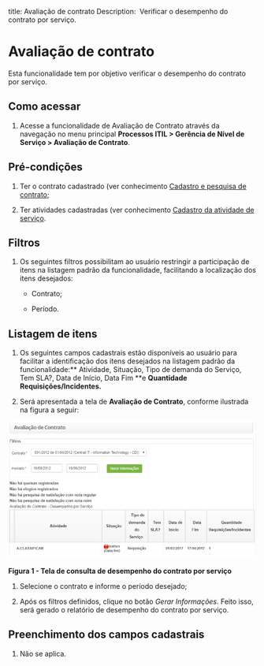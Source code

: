 title: Avaliação de contrato
Description:  Verificar o desempenho do contrato por serviço.

# Avaliação de contrato

Esta funcionalidade tem por objetivo verificar o desempenho do contrato por
serviço.

Como acessar
------------

1.  Acesse a funcionalidade de Avaliação de Contrato através da navegação no
    menu principal **Processos ITIL > Gerência de Nível de
    Serviço > Avaliação de Contrato**.

Pré-condições
-------------

1.  Ter o contrato cadastrado (ver conhecimento [Cadastro e pesquisa de
    contrato]();

2.  Ter atividades cadastradas (ver conhecimento [Cadastro da atividade de
    serviço]().

Filtros
-------

1.  Os seguintes filtros possibilitam ao usuário restringir a participação de
    itens na listagem padrão da funcionalidade, facilitando a localização dos
    itens desejados:

    -  Contrato;

    -  Período.

Listagem de itens
-----------------

1.  Os seguintes campos cadastrais estão disponíveis ao usuário para facilitar a
    identificação dos itens desejados na listagem padrão da
    funcionalidade:** Atividade, Situação, Tipo de demanda do Serviço, Tem SLA?,
    Data de Início, Data Fim **e **Quantidade Requisições/Incidentes.**

2.  Será apresentada a tela de **Avaliação de Contrato**, conforme ilustrada na
    figura a seguir:

![Criar conta okta](images/contract-evaluation.png)

**Figura 1 - Tela de consulta de desempenho do contrato por serviço**

1.  Selecione o contrato e informe o período desejado;

2.  Após os filtros definidos, clique no botão *Gerar Informações*. Feito isso,
    será gerado o relatório de desempenho do contrato por serviço.

Preenchimento dos campos cadastrais
-----------------------------------

1.  Não se aplica.
